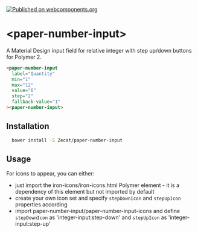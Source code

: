 [![Published on webcomponents.org](https://img.shields.io/badge/webcomponents.org-published-blue.svg)](https://www.webcomponents.org/element/Zecat/paper-number-input)

# \<paper-number-input\>

A Material Design input field for relative integer with step up/down buttons for Polymer 2.

<!--
```
<custom-element-demo>
  <template>
    <link rel="import" href="paper-number-input.html">
    <link rel="import" href="../iron-icons/iron-icons.html">
    <style>
      paper-number-input {
        max-width: 140px;
        margin: auto;
      }
    </style>
    <next-code-block></next-code-block>
  </template>
</custom-element-demo>
```
-->
```html
<paper-number-input
  label="Quantity"
  min="1"
  max="12"
  value="6"
  step="2"
  fallback-value="1"
><paper-number-input>
```

## Installation

```bash
  bower install -S Zecat/paper-number-input
```

## Usage

For icons to appear, you can either:

- just import the iron-icons/iron-icons.html Polymer element - it is a dependency of this element but not imported by default
- create your own icon set and specify `stepDownIcon` and `stepUpIcon` properties according
- import paper-number-input/paper-number-input-icons and define `stepDownIcon` as 'integer-input:step-down' and `stepUpIcon` as 'integer-input:step-up'
